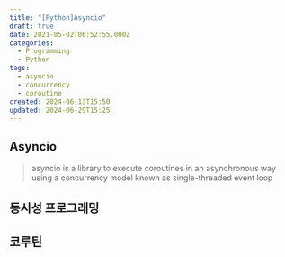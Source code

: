 ```yaml
---
title: "[Python]Asyncio"
draft: true
date: 2021-05-02T06:52:55.000Z
categories:
  - Programming
  - Python
tags:
  - asyncio
  - concurrency
  - coroutine
created: 2024-06-13T15:50
updated: 2024-06-29T15:25
---
```


## Asyncio

> asyncio is a library to execute coroutines in an asynchronous way using a concurrency model known as single-threaded event loop

## 동시성 프로그래밍




## 코루틴

